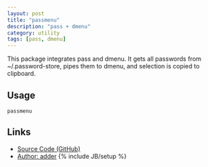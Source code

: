 ```yaml
---
layout: post
title: "passmenu"
description: "pass + dmenu"
category: utility
tags: [pass, dmenu]
---
```

This package integrates pass and dmenu.
It gets all passwords from ~/.password-store, pipes them to dmenu, and selection is copied to clipboard.

## Usage

`passmenu`

## Links
* [Source Code (GitHub)](https://github.com/adder46/passmenu)
* [Author: adder](https://github.com/adder46)
{% include JB/setup %}
